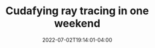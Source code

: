 ---
title: "Cudafying ray tracing in one weekend"
date: 2022-07-02T19:14:01-04:00
draft: false
summary: "My understanding from porting Raytracing to Cuda"
categories: [Graphics]
tags: [coding, graphics, projects]
ShowToc: true
cover:
  image: "images/nv_cuda.png"
  alt: "ray_img_tga_mixedpdf_1000spp.png"
  caption: "Cornell Box with GI"
  relative: true
---